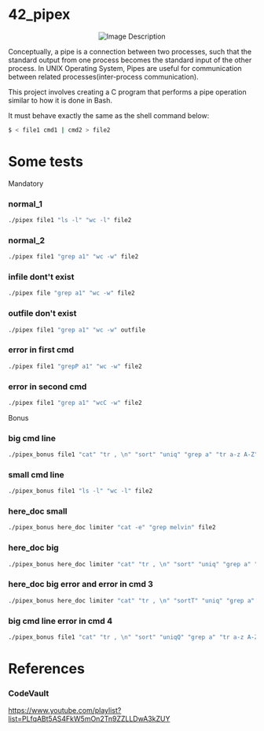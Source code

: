 # 42_pipex

<p align="center">
  <img src="https://1.bp.blogspot.com/-4R8XL3LCi1A/Xi-_FwlS1vI/AAAAAAAAQdo/RLf7eZCAWO4QOm8oR1Wn99C21nrjnxBuwCLcBGAsYHQ/s1600/images.jpeg" 
  alt="Image Description">
</p>

Conceptually, a pipe is a connection between two processes, such that the standard output from one process becomes the standard input of the other process. In UNIX Operating System, Pipes are useful for communication between related processes(inter-process communication).

This project involves creating a C program that performs a pipe operation similar to how it is done in Bash.

It must behave exactly the same as the shell command below:

``` sh
$ < file1 cmd1 | cmd2 > file2
```

# Some tests
Mandatory
### normal_1
``` sh
./pipex file1 "ls -l" "wc -l" file2
```
### normal_2
``` sh
./pipex file1 "grep a1" "wc -w" file2
```
### infile dont't exist
``` sh
./pipex file "grep a1" "wc -w" file2
```
### outfile don't exist
``` sh
./pipex file1 "grep a1" "wc -w" outfile
```
### error in first cmd
``` sh
./pipex file1 "grepP a1" "wc -w" file2
```
### error in second cmd
``` sh
./pipex file1 "grep a1" "wcC -w" file2
```

Bonus
### big cmd line
``` sh
./pipex_bonus file1 "cat" "tr , \n" "sort" "uniq" "grep a" "tr a-z A-Z" file2
```
### small cmd line
``` sh
./pipex_bonus file1 "ls -l" "wc -l" file2
```
### here_doc small
``` sh
./pipex_bonus here_doc limiter "cat -e" "grep melvin" file2
```
### here_doc big
``` sh
./pipex_bonus here_doc limiter "cat" "tr , \n" "sort" "uniq" "grep a" "tr a-z A-Z" file2
```
### here_doc big error and error in cmd 3
``` sh
./pipex_bonus here_doc limiter "cat" "tr , \n" "sortT" "uniq" "grep a" "tr a-z A-Z" file2
```
### big cmd line error in cmd 4
``` sh
./pipex_bonus file1 "cat" "tr , \n" "sort" "uniqQ" "grep a" "tr a-z A-Z" file2
```

# References
### CodeVault
https://www.youtube.com/playlist?list=PLfqABt5AS4FkW5mOn2Tn9ZZLLDwA3kZUY
